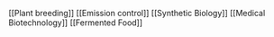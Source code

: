 [[Plant breeding]]
[[Emission control]]
[[Synthetic Biology]]
[[Medical Biotechnology]]
[[Fermented Food]]
